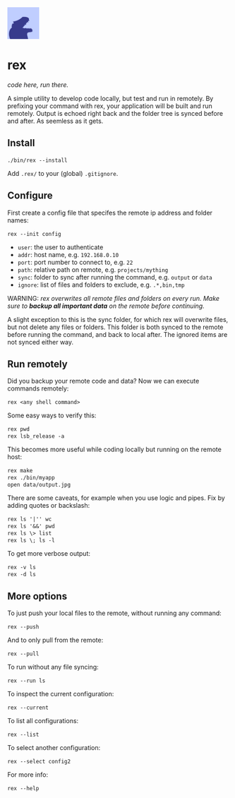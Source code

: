 <img src="icon.jpg" alt="rex Icon" width="72"/>

# rex

*code here, run there.*

A simple utility to develop code locally, but test and run in remotely. By prefixing your command with rex, your application will be built and run remotely. Output is echoed right back and the folder tree is synced before and after. As seemless as it gets.


## Install

    ./bin/rex --install

Add `.rex/` to your (global) `.gitignore`.


## Configure

First create a config file that specifes the remote ip address and folder names:

    rex --init config

* `user`: the user to authenticate
* `addr`: host name, e.g. `192.168.0.10`
* `port`: port number to connect to, e.g. `22`
* `path`: relative path on remote, e.g.  `projects/mything`
* `sync`: folder to sync after running the command, e.g. `output` or `data`
* `ignore`: list of files and folders to exclude, e.g. `.*,bin,tmp`

WARNING: *rex overwrites all remote files and folders on every run. Make sure to __backup all important data__ on the remote before continuing.*

A slight exception to this is the sync folder, for which rex will overwrite files, but not delete any files or folders. This folder is both synced to the remote before running the command, and back to local after. The ignored items are not synced either way.


## Run remotely

Did you backup your remote code and data? Now we can execute commands remotely:

    rex <any shell command>

Some easy ways to verify this:

    rex pwd
    rex lsb_release -a

This becomes more useful while coding locally but running on the remote host:

    rex make
    rex ./bin/myapp
    open data/output.jpg

There are some caveats, for example when you use logic and pipes. Fix by adding quotes or backslash:

    rex ls '|'' wc
    rex ls '&&' pwd
    rex ls \> list
    rex ls \; ls -l

To get more verbose output:

    rex -v ls
    rex -d ls


## More options

To just push your local files to the remote, without running any command:

    rex --push

And to only pull from the remote:

    rex --pull

To run without any file syncing:

    rex --run ls

To inspect the current configuration:

    rex --current

To list all configurations:

    rex --list

To select another configuration:

    rex --select config2

For more info:

    rex --help
